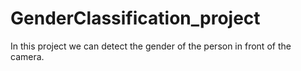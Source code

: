 # GenderClassification_project
 In this project we can detect the gender of the person in front of the camera. 
